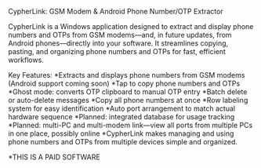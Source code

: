 CypherLink: GSM Modem & Android Phone Number/OTP Extractor

CypherLink is a Windows application designed to extract and display phone numbers and OTPs from GSM modems—and, in future updates, from Android phones—directly into your software. It streamlines copying, pasting, and organizing phone numbers and OTPs for fast, efficient workflows.

Key Features:
*Extracts and displays phone numbers from GSM modems (Android support coming soon)
*Tap to copy phone numbers and OTPs
*Ghost mode: converts OTP clipboard to manual OTP entry
*Batch delete or auto-delete messages
*Copy all phone numbers at once
*Row labeling system for easy identification
*Auto port arrangement to match actual hardware sequence
*Planned: integrated database for usage tracking
*Planned: multi-PC and multi-modem link—view all ports from multiple PCs in one place, possibly online
*CypherLink makes managing and using phone numbers and OTPs from multiple devices simple and organized.


*THIS IS A PAID SOFTWARE
